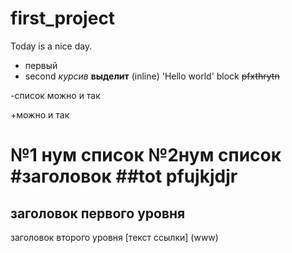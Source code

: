 # first_project
Today is a nice day.
* первый
* second
*курсив*
**выделит**
(inline) 'Hello world'
    block
  ~~pfxthrytn~~
    
 -список можно и так
 
+можно и так

№1 нум список
№2нум список
#заголовок
##tot pfujkjdjr
===============
заголовок первого уровня
------------------
заголовок второго уровня
[текст ссылки] (www)
